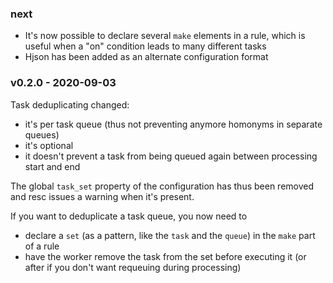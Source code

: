 ### next
- It's now possible to declare several `make` elements in a rule, which is useful when a "on" condition leads to many different tasks
- Hjson has been added as an alternate configuration format

<a name="v0.2.0"></a>
### v0.2.0 - 2020-09-03
Task deduplicating changed:
- it's per task queue (thus not preventing anymore homonyms in separate queues)
- it's optional
- it doesn't prevent a task from being queued again between processing start and end

The global `task_set` property of the configuration has thus been removed and resc issues a warning when it's present.

If you want to deduplicate a task queue, you now need to
- declare a `set` (as a pattern, like the `task` and the `queue`) in the `make` part of a rule
- have the worker remove the task from the set before executing it (or after if you don't want requeuing during processing)
